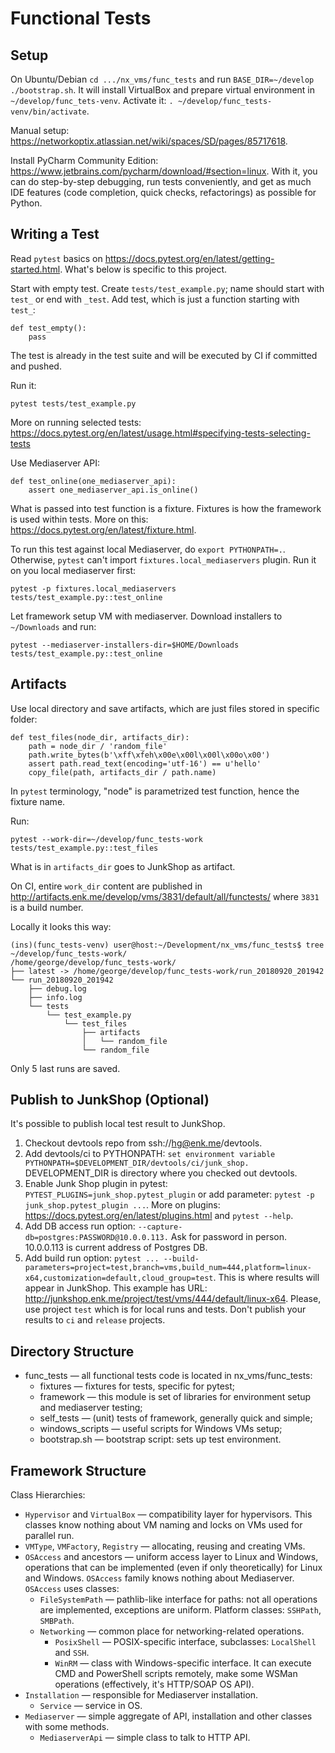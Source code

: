 # Functional Tests

## Setup

On Ubuntu/Debian `cd .../nx_vms/func_tests` and run `BASE_DIR=~/develop ./bootstrap.sh`. It will
install VirtualBox and prepare virtual environment in `~/develop/func_tets-venv`. Activate it:
`. ~/develop/func_tests-venv/bin/activate`.

Manual setup: https://networkoptix.atlassian.net/wiki/spaces/SD/pages/85717618.

Install PyCharm Community Edition: https://www.jetbrains.com/pycharm/download/#section=linux. With
it, you can do step-by-step debugging, run tests conveniently, and get as much IDE features (code
completion, quick checks, refactorings) as possible for Python.

## Writing a Test

Read `pytest` basics on https://docs.pytest.org/en/latest/getting-started.html. What's below is
specific to this project.

Start with empty test. Create `tests/test_example.py`; name should start with `test_` or end with
`_test`. Add test, which is just a function starting with `test_`:
```{.py}
def test_empty():
    pass
```

The test is already in the test suite and will be executed by CI if committed and pushed.

Run it:
```{.sh}
pytest tests/test_example.py
```

More on running selected tests:
https://docs.pytest.org/en/latest/usage.html#specifying-tests-selecting-tests

Use Mediaserver API:
```{.py}
def test_online(one_mediaserver_api):
    assert one_mediaserver_api.is_online()
```

What is passed into test function is a fixture. Fixtures is how the framework is used within tests.
More on this: https://docs.pytest.org/en/latest/fixture.html.

To run this test against local Mediaserver, do `export PYTHONPATH=.`. Otherwise, `pytest` can't
import `fixtures.local_mediaservers` plugin. Run it on you local mediaserver first:
```{.sh}
pytest -p fixtures.local_mediaservers tests/test_example.py::test_online
```

Let framework setup VM with mediaserver. Download installers to `~/Downloads` and run:
```{.sh}
pytest --mediaserver-installers-dir=$HOME/Downloads tests/test_example.py::test_online
```

## Artifacts

Use local directory and save artifacts, which are just files stored in specific folder:
```{.py}
def test_files(node_dir, artifacts_dir):
    path = node_dir / 'random_file'
    path.write_bytes(b'\xff\xfeh\x00e\x00l\x00l\x00o\x00')
    assert path.read_text(encoding='utf-16') == u'hello'
    copy_file(path, artifacts_dir / path.name)
```

In `pytest` terminology, "node" is parametrized test function, hence the fixture name.

Run:
```
pytest --work-dir=~/develop/func_tests-work tests/test_example.py::test_files
```

What is in `artifacts_dir` goes to JunkShop as artifact.

On CI, entire `work_dir` content are published in
http://artifacts.enk.me/develop/vms/3831/default/all/functests/ where `3831` is a build number.

Locally it looks this way:
```
(ins)(func_tests-venv) user@host:~/Development/nx_vms/func_tests$ tree ~/develop/func_tests-work/
/home/george/develop/func_tests-work/
├── latest -> /home/george/develop/func_tests-work/run_20180920_201942
└── run_20180920_201942
    ├── debug.log
    ├── info.log
    └── tests
        └── test_example.py
            └── test_files
                ├── artifacts
                │   └── random_file
                └── random_file
```

Only 5 last runs are saved.

## Publish to JunkShop (Optional)

It's possible to publish local test result to JunkShop.

1. Checkout devtools repo from ssh://hg@enk.me/devtools.
2. Add devtools/ci to PYTHONPATH:
`set environment variable PYTHONPATH=$DEVELOPMENT_DIR/devtools/ci/junk_shop.`
DEVELOPMENT_DIR is directory where you checked out devtools.
3. Enable Junk Shop plugin in pytest:
`PYTEST_PLUGINS=junk_shop.pytest_plugin`
or add parameter: `pytest -p junk_shop.pytest_plugin ...`.
More on plugins: https://docs.pytest.org/en/latest/plugins.html and `pytest --help`.
4. Add DB access run option:
`--capture-db=postgres:PASSWORD@10.0.0.113.`
Ask for password in person. 10.0.0.113 is current address of Postgres DB.
5. Add build run option:
`pytest ... --build-parameters=project=test,branch=vms,build_num=444,platform=linux-x64,customization=default,cloud_group=test`.
This is where results will appear in JunkShop.
This example has URL: http://junkshop.enk.me/project/test/vms/444/default/linux-x64.
Please, use project `test` which is for local runs and tests.
Don't publish your results to `ci` and `release` projects.

## Directory Structure

- func_tests — all functional tests code is located in nx_vms/func_tests:
  - fixtures — fixtures for tests, specific for pytest;
  - framework — this module is set of libraries for environment setup and mediaserver testing;
  - self_tests — (unit) tests of framework, generally quick and simple;
  - windows_scripts — useful scripts for Windows VMs setup;
  - bootstrap.sh — bootstrap script: sets up test environment.

## Framework Structure

Class Hierarchies:
- `Hypervisor` and `VirtualBox` — compatibility layer for hypervisors.
  This classes know nothing about VM naming and locks on VMs used for parallel run.
- `VMType`, `VMFactory`, `Registry` — allocating, reusing and creating VMs.
- `OSAccess` and ancestors — uniform access layer to Linux and Windows, operations that can be
  implemented (even if only theoretically) for Linux and Windows. `OSAccess` family knows nothing
  about Mediaserver. `OSAccess` uses classes:
  - `FileSystemPath` — pathlib-like interface for paths: not all operations are implemented,
    exceptions are uniform. Platform classes: `SSHPath`, `SMBPath`.
  - `Networking` — common place for networking-related operations.
    - `PosixShell` — POSIX-specific interface, subclasses: `LocalShell` and `SSH`.
    - `WinRM` — class with Windows-specific interface. It can execute CMD and PowerShell scripts
      remotely, make some WSMan operations (effectively, it's HTTP/SOAP OS API).
- `Installation` — responsible for Mediaserver installation.
  - `Service` — service in OS.
- `Mediaserver` — simple aggregate of API, installation and other classes with some methods.
  - `MediaserverApi` — simple class to talk to HTTP API.
